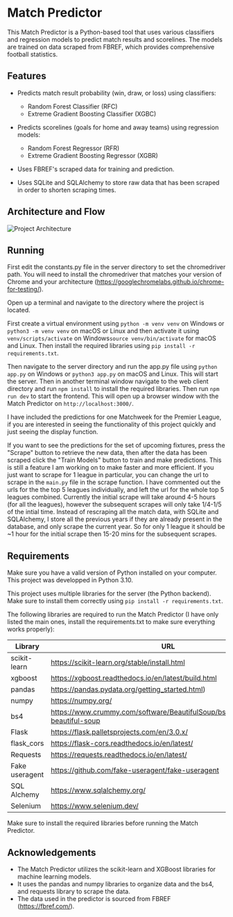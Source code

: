 # Match Predictor

This Match Predictor is a Python-based tool that uses various classifiers and regression models to predict match results and scorelines. The models are trained on data scraped from FBREF, which provides comprehensive football statistics.

## Features

- Predicts match result probability (win, draw, or loss) using classifiers:
  - Random Forest Classifier (RFC)
  - Extreme Gradient Boosting Classifier (XGBC)

- Predicts scorelines (goals for home and away teams) using regression models:
  - Random Forest Regressor (RFR)
  - Extreme Gradient Boosting Regressor (XGBR)

- Uses FBREF's scraped data for training and prediction.

- Uses SQLite and SQLAlchemy to store raw data that has been scraped in order to shorten scraping times.

## Architecture and Flow
![Project Architecture](https://raw.github.com/adityanegii/Match-Predictor-FBREF/main/server/data/FBREF%20Match%20Predictor%20Diagram.png)

## Running

First edit the constants.py file in the server directory to set the chromedriver path. You will need to install the chromedriver that matches your version of Chrome and your architecture (https://googlechromelabs.github.io/chrome-for-testing/).

Open up a terminal and navigate to the directory where the project is located.

First create a virtual environment using `python -m venv venv` on Windows or `python3 -m venv venv` on macOS or Linux and then activate it using `venv/scripts/activate` on Windows`source venv/bin/activate` for macOS and Linux. Then install the required libraries using `pip install -r requirements.txt`.

Then navigate to the server directory and run the app.py file using `python app.py` on Windows or `python3 app.py` on macOS and Linux. This will start the server. Then in another terminal window navigate to the web client directory and run `npm install` to install the required libraries. Then run `npm run dev` to start the frontend. This will open up a browser window with the Match Predictor on `http://localhost:3000/`.

I have included the predictions for one Matchweek for the Premier League, if you are interested in seeing the functionality of this project quickly and just seeing the display function. 

If you want to see the predictions for the set of upcoming fixtures, press the "Scrape" button to retrieve the new data, then after the data has been scraped click the "Train Models" button to train and make predictions. This is still a feature I am working on to make faster and more efficient. If you just want to scrape for 1 league in particular, you can change the url to scrape in the `main.py` file in the scrape function. I have commented out the urls for the the top 5 leagues individually, and left the url for the whole top 5 leagues combined. Currently the initial scrape will take around 4-5 hours (for all the leagues), however the subsequent scrapes will only take 1/4-1/5 of the intial time. Instead of rescraping all the match data, with SQLite and SQLAlchemy, I store all the previous years if they are already present in the database, and only scrape the current year. So for only 1 league it should be ~1 hour for the initial scrape then 15-20 mins for the subsequent scrapes.

## Requirements

Make sure you have a valid version of Python installed on your computer. This project was developped in 
Python 3.10. 

This project uses multiple libraries for the server (the Python backend). Make sure
to install them correctly using  `pip install -r requirements.txt`. 

The following libraries are required to run the Match Predictor (I have only listed the main ones, install the requirements.txt to make sure everything works properly):

| Library | URL |
| ------- | ------------ |
| scikit-learn | https://scikit-learn.org/stable/install.html | 
| xgboost | https://xgboost.readthedocs.io/en/latest/build.html | 
| pandas | https://pandas.pydata.org/getting_started.html) | 
| numpy | https://numpy.org/ |
| bs4 | https://www.crummy.com/software/BeautifulSoup/bs4/doc/#installing-beautiful-soup | 
| Flask | https://flask.palletsprojects.com/en/3.0.x/ |
| flask_cors | https://flask-cors.readthedocs.io/en/latest/ |
| Requests | https://requests.readthedocs.io/en/latest/ |
| Fake useragent | https://github.com/fake-useragent/fake-useragent |
| SQL Alchemy | https://www.sqlalchemy.org/ |
| Selenium | https://www.selenium.dev/ |

Make sure to install the required libraries before running the Match Predictor.


## Acknowledgements

- The Match Predictor utilizes the scikit-learn and XGBoost libraries for machine learning models.
- It uses the pandas and numpy libraries to organize data and the bs4, and requests library to scrape the data.
- The data used in the predictor is sourced from FBREF (https://fbref.com/).
